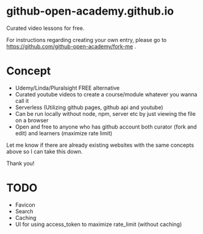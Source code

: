 # github-open-academy.github.io
Curated video lessons for free.

For instructions regarding creating your own entry, please go to https://github.com/github-open-academy/fork-me .

# Concept
  - Udemy/Linda/Pluralsight FREE alternative
  - Curated youtube videos to create a course/module whatever you wanna call it
  - Serverless (Utilizing github pages, github api and youtube)
  - Can be run locally without node, npm, server etc by just viewing the file on a browser
  - Open and free to anyone who has github account both curator (fork and edit) and learners (maximize rate limit)

Let me know if there are already existing websites with the same concepts above so I can take this down.

Thank you!

# TODO
  - Favicon
  - Search
  - Caching
  - UI for using access_token to maximize rate_limit (without caching)
